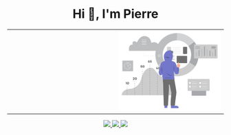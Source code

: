 <h1 align="center">Hi 👋, I'm Pierre</h1>

<table border="0">
 <tr>
    <td style="width:50%"></td>
    <td style="width:50%"><img src="./Data-report.svg" /></td>
 </tr>
</table>

<div align="center">
    <a href="">
        <img src="https://img.shields.io/badge/linkedin-blue?style=for-the-badge&logo=linkedin" />
    </a>
    <a href="">
        <img src="https://img.shields.io/badge/github-grey?style=for-the-badge&logo=github" />
    </a>
    <a href="">
        <img src="https://img.shields.io/badge/gmail-white?style=for-the-badge&logo=gmail" />
    </a>
</div>
